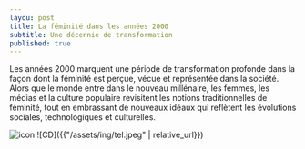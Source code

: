 ```yaml
---
layou: post
title: La féminité dans les années 2000
subtitle: Une décennie de transformation
published: true
---
```

Les années 2000 marquent une période de transformation profonde dans la façon dont la féminité est perçue, vécue et représentée dans la société. Alors que le monde entre dans le nouveau millénaire, les femmes, les médias et la culture populaire revisitent les notions traditionnelles de féminité, tout en embrassant de nouveaux idéaux qui reflètent les évolutions sociales, technologiques et culturelles.

![icon](https://as1.ftcdn.net/v2/jpg/00/17/78/72/1000_F_17787246_IXp4Sq8ip22cBEnndR8qspYFZFXSmsEu.jpg![image](https://github.com/user-attachments/assets/e5adc828-aacb-4025-abb8-0807fad534e6))
![CD]({{"/assets/ing/tel.jpeg" | relative_url}})
